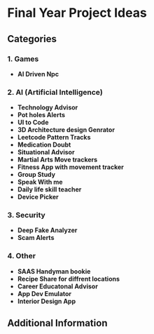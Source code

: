 # Final Year Project Ideas

## Categories

### 1. Games

- **AI Driven Npc**

### 2. AI (Artificial Intelligence)

- **Technology Advisor**
- **Pot holes Alerts**
- **UI to Code**
- **3D Architecture design Genrator**
- **Leetcode Pattern Tracks**
- **Medication Doubt**
- **Situational Advisor**
- **Martial Arts Move trackers**
- **Fitness App with movement tracker**
- **Group Study**
- **Speak With me**
- **Daily life skill teacher**
- **Device Picker**

### 3. Security

- **Deep Fake Analyzer**
- **Scam Alerts**

### 4. Other

- **SAAS Handyman bookie**
- **Recipe Share for diffrent locations**
- **Career Educatonal Advisor**
- **App Dev Emulator**
- **Interior Design App**

## Additional Information
